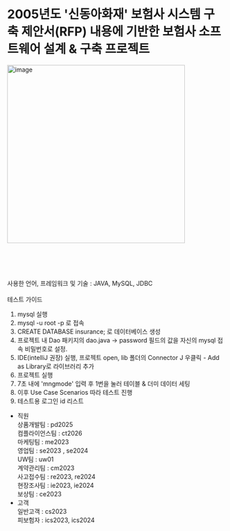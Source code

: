# 2005년도 '신동아화재' 보험사 시스템 구축 제안서(RFP) 내용에 기반한 보험사 소프트웨어 설계 &amp; 구축 프로젝트
<img width="410" alt="image" src="https://github.com/iGO-Insurance-Software/iGO/assets/96376539/09287056-9a3e-47e7-8450-379c8adcddd3">

<br><br><br><br>
사용한 언어, 프레임워크 및 기술 : JAVA, MySQL, JDBC <br><br>
테스트 가이드
<br>
1. mysql 실행 <br> 
2. mysql -u root -p 로 접속 <br>
3. CREATE DATABASE insurance; 로 데이터베이스 생성 <br>
4. 프로젝트 내 Dao 패키지의 dao.java -> password 필드의 값을 자신의 mysql 접속 비밀번호로 설정. <br>
5. IDE(intelliJ 권장) 실행, 프로젝트 open, lib 폴더의 Connector J 우클릭 - Add as Library로 라이브러리 추가 <br>
6. 프로젝트 실행 <br>
7. 7초 내에 'mngmode' 입력 후 1번을 눌러 테이블 & 더미 데이터 세팅 <br>
8. 이후 Use Case Scenarios 따라 테스트 진행 <br>
9. 테스트용 로그인 id 리스트 <br>
  - 직원 <br>
  상품개발팀 : pd2025 <br>
  컴플라이언스팀 : ct2026 <br>
  마케팅팀 : me2023 <br>
  영업팀 : se2023 , se2024 <br>
  UW팀 : uw01 <br>
  계약관리팀 : cm2023 <br>
  사고접수팀 : re2023, re2024 <br>
  현장조사팀 : ie2023, ie2024 <br>
  보상팀 : ce2023 <br>
  - 고객 <br>
  일반고객 : cs2023 <br>
  피보험자 : ics2023, ics2024 <br>
